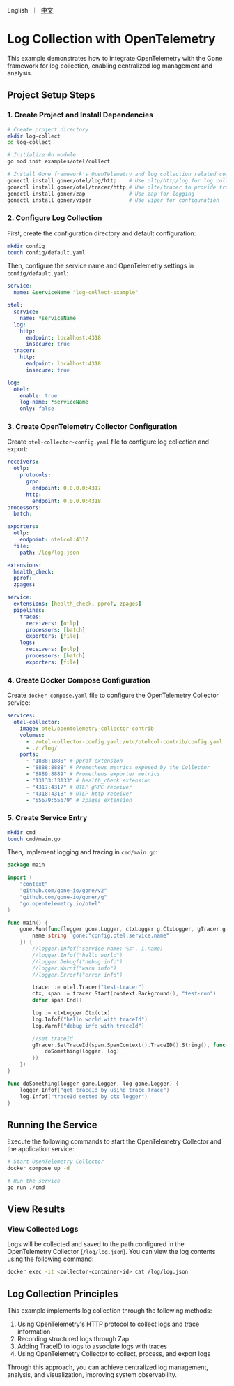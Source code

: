[//]: # (desc: Log Collection with OpenTelemetry)

<p>
    English&nbsp ｜&nbsp <a href="README_CN.md">中文</a>
</p>

# Log Collection with OpenTelemetry

This example demonstrates how to integrate OpenTelemetry with the Gone framework for log collection, enabling centralized log management and analysis.

## Project Setup Steps

### 1. Create Project and Install Dependencies

```bash
# Create project directory
mkdir log-collect
cd log-collect

# Initialize Go module
go mod init examples/otel/collect

# Install Gone framework's OpenTelemetry and log collection related components
gonectl install goner/otel/log/http    # Use oltp/http/log for log collection
gonectl install goner/otel/tracer/http # Use olte/tracer to provide traceID and oltp/http/tracer to collect trace information
gonectl install goner/zap              # Use zap for logging
gonectl install goner/viper            # Use viper for configuration
```

### 2. Configure Log Collection

First, create the configuration directory and default configuration:

```bash
mkdir config
touch config/default.yaml
```

Then, configure the service name and OpenTelemetry settings in `config/default.yaml`:

```yaml
service:
  name: &serviceName "log-collect-example"

otel:
  service:
    name: *serviceName
  log:
    http:
      endpoint: localhost:4318
      insecure: true
  tracer:
    http:
      endpoint: localhost:4318
      insecure: true

log:
  otel:
    enable: true
    log-name: *serviceName
    only: false
```

### 3. Create OpenTelemetry Collector Configuration

Create `otel-collector-config.yaml` file to configure log collection and export:

```yaml
receivers:
  otlp:
    protocols:
      grpc:
        endpoint: 0.0.0.0:4317
      http:
        endpoint: 0.0.0.0:4318
processors:
  batch:

exporters:
  otlp:
    endpoint: otelcol:4317
  file:
    path: /log/log.json

extensions:
  health_check:
  pprof:
  zpages:

service:
  extensions: [health_check, pprof, zpages]
  pipelines:
    traces:
      receivers: [otlp]
      processors: [batch]
      exporters: [file]
    logs:
      receivers: [otlp]
      processors: [batch]
      exporters: [file]
```

### 4. Create Docker Compose Configuration

Create `docker-compose.yaml` file to configure the OpenTelemetry Collector service:

```yaml
services:
  otel-collector:
    image: otel/opentelemetry-collector-contrib
    volumes:
      - ./otel-collector-config.yaml:/etc/otelcol-contrib/config.yaml
      - ./:/log/
    ports:
      - "1888:1888" # pprof extension
      - "8888:8888" # Prometheus metrics exposed by the Collector
      - "8889:8889" # Prometheus exporter metrics
      - "13133:13133" # health_check extension
      - "4317:4317" # OTLP gRPC receiver
      - "4318:4318" # OTLP http receiver
      - "55679:55679" # zpages extension
```

### 5. Create Service Entry

```bash
mkdir cmd
touch cmd/main.go
```

Then, implement logging and tracing in `cmd/main.go`:

```go
package main

import (
	"context"
	"github.com/gone-io/gone/v2"
	"github.com/gone-io/goner/g"
	"go.opentelemetry.io/otel"
)

func main() {
	gone.Run(func(logger gone.Logger, ctxLogger g.CtxLogger, gTracer g.Tracer, i struct {
		name string `gone:"config,otel.service.name"`
	}) {
		//logger.Infof("service name: %s", i.name)
		//logger.Infof("hello world")
		//logger.Debugf("debug info")
		//logger.Warnf("warn info")
		//logger.Errorf("error info")

		tracer := otel.Tracer("test-tracer")
		ctx, span := tracer.Start(context.Background(), "test-run")
		defer span.End()

		log := ctxLogger.Ctx(ctx)
		log.Infof("hello world with traceId")
		log.Warnf("debug info with traceId")

		//set traceId
		gTracer.SetTraceId(span.SpanContext().TraceID().String(), func() {
			doSomething(logger, log)
		})
	})
}

func doSomething(logger gone.Logger, log gone.Logger) {
	logger.Infof("get traceId by using trace.Trace")
	log.Infof("traceId setted by ctx logger")
}
```

## Running the Service

Execute the following commands to start the OpenTelemetry Collector and the application service:

```bash
# Start OpenTelemetry Collector
docker compose up -d

# Run the service
go run ./cmd
```

## View Results

### View Collected Logs

Logs will be collected and saved to the path configured in the OpenTelemetry Collector (`/log/log.json`). You can view the log contents using the following command:

```bash
docker exec -it <collector-container-id> cat /log/log.json
```

## Log Collection Principles

This example implements log collection through the following methods:

1. Using OpenTelemetry's HTTP protocol to collect logs and trace information
2. Recording structured logs through Zap
3. Adding TraceID to logs to associate logs with traces
4. Using OpenTelemetry Collector to collect, process, and export logs

Through this approach, you can achieve centralized log management, analysis, and visualization, improving system observability.